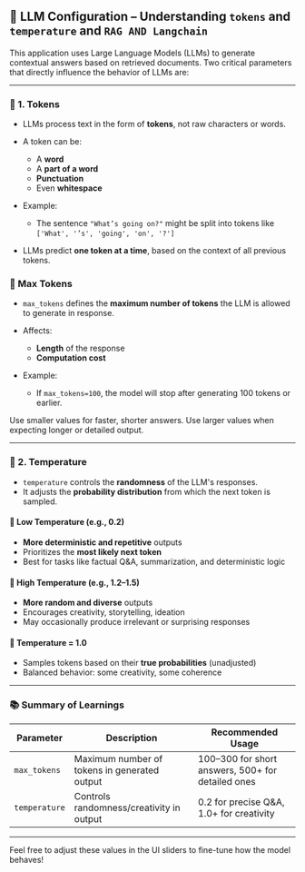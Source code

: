 ## 🔮 LLM Configuration – Understanding `tokens` and `temperature` and `RAG AND Langchain`

This application uses Large Language Models (LLMs) to generate contextual answers based on retrieved documents. Two critical parameters that directly influence the behavior of LLMs are:

---

### 🧩 1. Tokens

* LLMs process text in the form of **tokens**, not raw characters or words.
* A token can be:

  * A **word**
  * A **part of a word**
  * **Punctuation**
  * Even **whitespace**
* Example:

  * The sentence `"What’s going on?"` might be split into tokens like `['What', '’s', 'going', 'on', '?']`
* LLMs predict **one token at a time**, based on the context of all previous tokens.

### 🧠 Max Tokens

* `max_tokens` defines the **maximum number of tokens** the LLM is allowed to generate in response.
* Affects:

  * **Length** of the response
  * **Computation cost**
* Example:

  * If `max_tokens=100`, the model will stop after generating 100 tokens or earlier.

Use smaller values for faster, shorter answers. Use larger values when expecting longer or detailed output.

---

### 🎲 2. Temperature

* `temperature` controls the **randomness** of the LLM's responses.
* It adjusts the **probability distribution** from which the next token is sampled.

#### 🔹 Low Temperature (e.g., 0.2)

* **More deterministic and repetitive** outputs
* Prioritizes the **most likely next token**
* Best for tasks like factual Q\&A, summarization, and deterministic logic

#### 🔹 High Temperature (e.g., 1.2–1.5)

* **More random and diverse** outputs
* Encourages creativity, storytelling, ideation
* May occasionally produce irrelevant or surprising responses

#### 🔹 Temperature = 1.0

* Samples tokens based on their **true probabilities** (unadjusted)
* Balanced behavior: some creativity, some coherence

---

### 📚 Summary of Learnings

| Parameter     | Description                                  | Recommended Usage                                 |
| ------------- | -------------------------------------------- | ------------------------------------------------- |
| `max_tokens`  | Maximum number of tokens in generated output | 100–300 for short answers, 500+ for detailed ones |
| `temperature` | Controls randomness/creativity in output     | 0.2 for precise Q\&A, 1.0+ for creativity         |

---

Feel free to adjust these values in the UI sliders to fine-tune how the model behaves!

